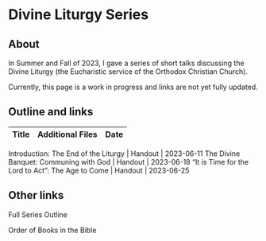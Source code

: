 # Divine Liturgy Series

## About
In Summer and Fall of 2023, I gave a series of short talks discussing the Divine Liturgy (the Eucharistic service of the Orthodox Christian Church).

Currently, this page is a work in progress and links are not yet fully updated.

## Outline and links
Title | Additional Files | Date 
---|---|---

Introduction: The End of the Liturgy | Handout | 2023-06-11
The Divine Banquet: Communing with God |  Handout | 2023-06-18
“It is Time for the Lord to Act”: The Age to Come | Handout | 2023-06-25

## Other links
Full Series Outline  

Order of Books in the Bible  
